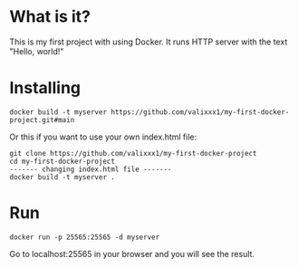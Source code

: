 # What is it?
This is my first project with using Docker. It runs HTTP server with the text "Hello, world!"

# Installing
`docker build -t myserver https://github.com/valixxx1/my-first-docker-project.git#main`

Or this if you want to use your own index.html file:

```
git clone https://github.com/valixxx1/my-first-docker-project
cd my-first-docker-project
------- changing index.html file -------
docker build -t myserver .
```

# Run
`docker run -p 25565:25565 -d myserver`

Go to localhost:25565 in your browser and you will see the result.
